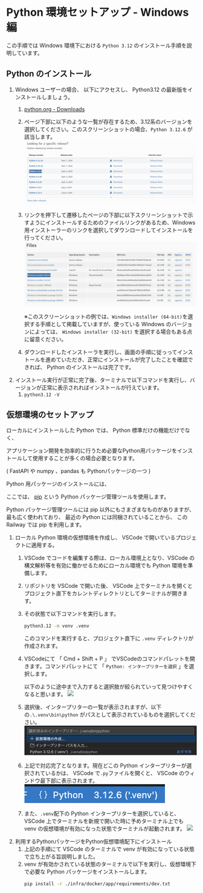 # Python 環境セットアップ - Windows 編

この手順では Windows 環境下における `Python 3.12` のインストール手順を説明しています。

## Python のインストール
1. Windows ユーザーの場合、  以下にアクセスし、 Python3.12 の最新版をインストールしましょう。
    1. [python.org - Downloads](https://www.python.org/downloads/)
    2. ページ下部に以下のような一覧が存在するため、3.12系のバージョンを選択してください。このスクリーンショットの場合、`Python 3.12.6` が該当します。
        ![](../../images/python_downloads.png)
    3. リンクを押下して遷移したページの下部に以下スクリーンショットで示すようにインストールするためのファイルリンクがあるため、Windows 用インストーラーのリンクを選択してダウンロードしてインストールを行ってください。
        ![](../../images/python_download_file.png)

        ※このスクリーンショットの例では、`Windows installer (64-bit)`を選択する手順として掲載していますが、使っている Windows のバージョンによっては、 `Windows installer (32-bit)` を選択する場合もある点に留意ください。
    4. ダウンロードしたインストーラを実行し、画面の手順に従っってインストールを進めていただき、正常にインストールが完了したことを確認できれば、 Python のインストールは完了です。
2. インストール実行が正常に完了後、ターミナルで以下コマンドを実行し、バージョンが正常に表示されればインストールが行えています。
    1. `python3.12 -V`

## 仮想環境のセットアップ
ローカルにインストールした Python では、 Python 標準だけの機能だけでなく、

アプリケーション開発を効率的に行うため必要なPython用パッケージをインストールして使用することが多くの場合必要となります。

( FastAPI や numpy 、pandas も Pythonパッケージの一つ )

Python 用パッケージのインストールには、

ここでは、 [pip](https://packaging.python.org/ja/latest/key_projects/#pip) という Python パッケージ管理ツールを使用します。

Python パッケージ管理ツールには pip 以外にもさまざまなものがありますが、最も広く使われており、 最近の Python には同梱されていることから、 この Railway では pip を利用します。

1. ローカル Python 環境の仮想環境を作成し、 VSCode で開いているプロジェクトに適用する。
    1. VSCode でコードを編集する際は、ローカル環境上となり、VSCode の構文解析等を有効に働かせるためにローカル環境でも Python 環境を準備します。
    2. リポジトリを VSCode で開いた後、 VSCode 上でターミナルを開くとプロジェクト直下をカレントディレクトリとしてターミナルが開きます。
    3. その状態で以下コマンドを実行します。
        ```bash
        python3.12 -m venv .venv
        ```
        このコマンドを実行すると、プロジェクト直下に `.venv` ディレクトリが作成されます。
    4. VSCodeにて 「 Cmd + Shift + P 」 でVSCodeのコマンドパレットを開きます。コマンドパレットにて 「 `Python: インタープリターを選択` 」を選択します。

        以下のように途中まで入力すると選択肢が絞られていって見つけやすくなると思います。
        ![](vscode_select_python_interpreter.png)
    5. 選択後、インタープリターの一覧が表示されますが、以下の`.\.venv\bin\python` がパスとして表示されているものを選択してください。
        ![](../../images/vscode_python_interpreter_list.png)
    6. 上記で対応完了となります。現在どこの Python インタープリターが選択されているかは、 VSCode で`.py`ファイルを開くと、 VSCode のウィンドウ最下部に表示されます。
        ![](../../images/vscode_current_python_interpreter.png)
    7. また、`.venv`配下の Python インタープリターを選択していると、 VSCode 上でターミナルを新規で開いた時に予めターミナル上でも venv の仮想環境が有効になった状態でターミナルが起動されます。
    ![](vscode_terminal_with_venv.png)
2. 利用するPythonパッケージをPython仮想環境配下にインストール
    1. 上記の手順にて VSCode のターミナルで venv が有効になっている状態で立ち上がる旨説明しました。
    2. venv が有効かされている状態のターミナルで以下を実行し、仮想環境下で必要な Python パッケージをインストールします。
        ```bash
        pip install -r ./infra/docker/app/requirements/dev.txt
        ```
